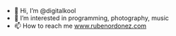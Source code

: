 - 👋 Hi, I’m @digitalkool
- 👀 I’m interested in programming, photography, music
- 📫 How to reach me www.rubenordonez.com

<!---
digitalkool/digitalkool is a ✨ special ✨ repository because its `README.md` (this file) appears on your GitHub profile.
You can click the Preview link to take a look at your changes.
--->
